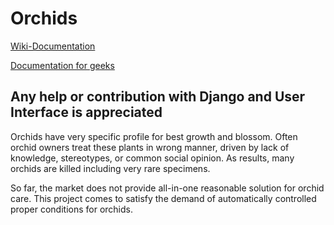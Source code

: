 # Orchids

<p>
<a href='https://github.com/igrowing/orchids/wiki'>Wiki-Documentation</a>
</p>
<a href='https://github.com/igrowing/RaspberryPi/wiki'>Documentation for geeks</a>
<p><h2>Any help or contribution with Django and User Interface is appreciated</h2></p>

<p>Orchids have very specific profile for best growth and blossom.
Often orchid owners treat these plants in wrong manner, driven by lack of knowledge, stereotypes, or common social opinion.
As results, many orchids are killed including very rare specimens.</p>
So far, the market does not provide all-in-one reasonable solution for orchid care.
This project comes to satisfy the demand of automatically controlled proper conditions for orchids.

